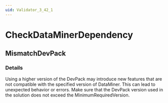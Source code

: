 ```yaml
---
uid: Validator_3_42_1
---
```


# CheckDataMinerDependency

## MismatchDevPack

<!-- Description, Properties, ... sections are auto-generated. -->
<!-- REPLACE ME AUTO-GENERATION -->

### Details

Using a higher version of the DevPack may introduce new features that are not compatible with the specified version of DataMiner.
This can lead to unexpected behavior or errors. Make sure that the DevPack version used in the solution does not exceed the MinimumRequiredVersion.

<!-- Uncomment to add example code -->
<!--### Example code-->
